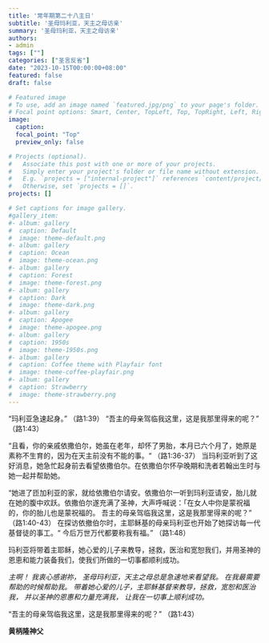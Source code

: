 ```yaml
---
title: '常年期第二十八主日'
subtitle: '圣母玛利亚，天主之母访亲'
summary: '圣母玛利亚，天主之母访亲'
authors:
- admin
tags: [""]
categories: ["圣言反省"]
date: "2023-10-15T00:00:00+08:00"
featured: false
draft: false

# Featured image
# To use, add an image named `featured.jpg/png` to your page's folder.
# Focal point options: Smart, Center, TopLeft, Top, TopRight, Left, Right, BottomLeft, Bottom, BottomRight
image:
  caption:
  focal_point: "Top"
  preview_only: false

# Projects (optional).
#   Associate this post with one or more of your projects.
#   Simply enter your project's folder or file name without extension.
#   E.g. `projects = ["internal-project"]` references `content/project/deep-learning/index.md`.
#   Otherwise, set `projects = []`.
projects: []

# Set captions for image gallery.
#gallery_item:
#- album: gallery
#  caption: Default
#  image: theme-default.png
#- album: gallery
#  caption: Ocean
#  image: theme-ocean.png
#- album: gallery
#  caption: Forest
#  image: theme-forest.png
#- album: gallery
#  caption: Dark
#  image: theme-dark.png
#- album: gallery
#  caption: Apogee
#  image: theme-apogee.png
#- album: gallery
#  caption: 1950s
#  image: theme-1950s.png
#- album: gallery
#  caption: Coffee theme with Playfair font
#  image: theme-coffee-playfair.png
#- album: gallery
#  caption: Strawberry
#  image: theme-strawberry.png
---
```

“玛利亚急速起身。” （路1:39）
“吾主的母亲驾临我这里，这是我那里得来的呢？” （路1:43）

“且看，你的亲戚依撒伯尔，她虽在老年，却怀了男胎，本月已六个月了，她原是素称不生育的，因为在天主前没有不能的事。“ （路1:36-37）
当玛利亚听到了这好消息，她急忙起身前去看望依撒伯尔。在依撒伯尔怀孕晚期和洗者若翰出生时与她一起并帮助她。

“她进了匝加利亚的家，就给依撒伯尔请安。依撒伯尔一听到玛利亚请安，胎儿就在她的腹中欢跃。依撒伯尔遂充满了圣神，大声呼喊说：「在女人中你是蒙祝福的，你的胎儿也是蒙祝福的。
吾主的母亲驾临我这里，这是我那里得来的呢？” （路1:40-43）
在探访依撤伯尔时，主耶稣基的母亲玛利亚也开始了她探访每一代基督徒的事工。“	今后万世万代都要称我有福。” （路1:48）

玛利亚将带着主耶稣，她心爱的儿子来教导，拯救，医治和宽恕我们，并用圣神的恩恵和能力装备我们，使我们所做的一切事都顺利成功。

_主啊！_
_我衷心感谢祢，_
_圣母玛利亚，天主之母总是急速地来看望我。_
_在我最需要帮助的时候帮助我。_
_带着她心爱的儿子，主耶稣基督来教导，拯救，宽恕和医治我，_
_并以圣神的恩惠和力量充满我，_
_让我在一切事上顺利成功。_

“吾主的母亲驾临我这里，这是我那里得来的呢？” （路1:43）

__黄柄隆神父__